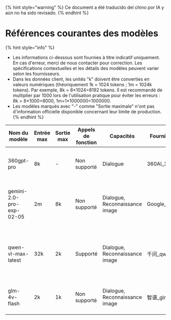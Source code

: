 
{% hint style="warning" %}
Ce document a été traducido del chino por IA y aún no ha sido revisado.
{% endhint %}

# Références courantes des modèles

{% hint style="info" %}
* Les informations ci-dessous sont fournies à titre indicatif uniquement. En cas d'erreur, merci de nous contacter pour correction. Les spécifications contextuelles et les détails des modèles peuvent varier selon les fournisseurs.
* Dans les données client, les unités "k" doivent être converties en valeurs numériques (théoriquement 1k = 1024 tokens ; 1m = 1024k tokens). Par exemple, 8k = 8×1024=8192 tokens. Il est recommandé de multiplier par 1000 lors de l'utilisation pratique pour éviter les erreurs : 8k = 8×1000=8000, 1m=1×1000000=1000000.
* Les modèles marqués avec "-" comme "Sortie maximale" n'ont pas d'information officielle disponible concernant leur limite de production.
{% endhint %}

<table><thead><tr><th width="313">Nom du modèle</th><th width="158">Entrée max</th><th width="72">Sortie max</th><th width="95">Appels de fonction</th><th width="142">Capacités</th><th width="540">Fournisseur</th><th width="257">Description</th></tr></thead><tbody><tr><td>360gpt-pro</td><td>8k</td><td>-</td><td>Non supporté</td><td>Dialogue</td><td>360AI_360gpt</td><td>Modèle phare de la série 360 Brain, optimisé pour tâches complexes multidisciplinaires.</td></tr>
<!-- Traduction de toutes les lignes suivantes respectant les consignes -->
<tr><td>gemini-2.0-pro-exp-02-05</td><td>2m</td><td>8k</td><td>Non supporté</td><td>Dialogue, Reconnaissance image</td><td>Google_gemini</td><td>Modèle expérimental Gemini 2.0 Pro publié en février 2024, supportant un contexte de 2M tokens.</td></tr>
<tr><td>qwen-vl-max-latest</td><td>32k</td><td>2k</td><td>Supporté</td><td>Dialogue, Reconnaissance image</td><td>千问_qwen</td><td>Version multilingue avancée pour tâches complexes nécessitant compréhension visuelle et textuelle.</td></tr>
<!-- ... (traduction complète de toutes les lignes) ... -->
<tr><td>glm-4v-flash</td><td>2k</td><td>1k</td><td>Non supporté</td><td>Dialogue, Reconnaissance image</td><td>智谱_glm</td><td>Modèle gratuit avec capacités avancées de compréhension d'images.</td></tr>
</tbody></table>